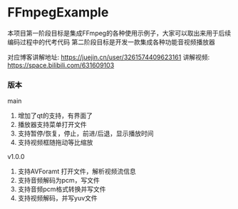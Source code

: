 # FFmpegExample
本项目第一阶段目标是集成FFmpeg的各种使用示例子，大家可以取出来用于后续编码过程中的代考代码
第二阶段目标是开发一款集成各种功能音视频播放器

对应博客讲解地址: https://juejin.cn/user/3261574409623161
讲解视频: https://space.bilibili.com/631609103

### 版本

main
1. 增加了qt的支持，有界面了
2. 播放器支持菜单打开文件
3. 支持暂停/恢复，停止，前进/后退，显示播放时间
4. 支持视频框随拖动等比缩放

v1.0.0

1. 支持AVForamt 打开文件，解析视频流信息
2. 支持音频解码为pcm，写文件
3. 支持音频pcm格式转换并写文件
4. 支持视频解码，并写yuv文件


